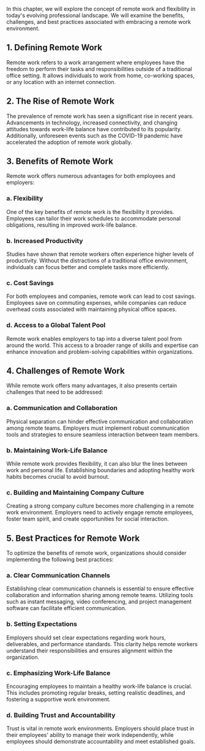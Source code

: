 
In this chapter, we will explore the concept of remote work and flexibility in today's evolving professional landscape. We will examine the benefits, challenges, and best practices associated with embracing a remote work environment.

1\. Defining Remote Work
-----------------------

Remote work refers to a work arrangement where employees have the freedom to perform their tasks and responsibilities outside of a traditional office setting. It allows individuals to work from home, co-working spaces, or any location with an internet connection.

2\. The Rise of Remote Work
--------------------------

The prevalence of remote work has seen a significant rise in recent years. Advancements in technology, increased connectivity, and changing attitudes towards work-life balance have contributed to its popularity. Additionally, unforeseen events such as the COVID-19 pandemic have accelerated the adoption of remote work globally.

3\. Benefits of Remote Work
--------------------------

Remote work offers numerous advantages for both employees and employers:

### a. Flexibility

One of the key benefits of remote work is the flexibility it provides. Employees can tailor their work schedules to accommodate personal obligations, resulting in improved work-life balance.

### b. Increased Productivity

Studies have shown that remote workers often experience higher levels of productivity. Without the distractions of a traditional office environment, individuals can focus better and complete tasks more efficiently.

### c. Cost Savings

For both employees and companies, remote work can lead to cost savings. Employees save on commuting expenses, while companies can reduce overhead costs associated with maintaining physical office spaces.

### d. Access to a Global Talent Pool

Remote work enables employers to tap into a diverse talent pool from around the world. This access to a broader range of skills and expertise can enhance innovation and problem-solving capabilities within organizations.

4\. Challenges of Remote Work
----------------------------

While remote work offers many advantages, it also presents certain challenges that need to be addressed:

### a. Communication and Collaboration

Physical separation can hinder effective communication and collaboration among remote teams. Employers must implement robust communication tools and strategies to ensure seamless interaction between team members.

### b. Maintaining Work-Life Balance

While remote work provides flexibility, it can also blur the lines between work and personal life. Establishing boundaries and adopting healthy work habits becomes crucial to avoid burnout.

### c. Building and Maintaining Company Culture

Creating a strong company culture becomes more challenging in a remote work environment. Employers need to actively engage remote employees, foster team spirit, and create opportunities for social interaction.

5\. Best Practices for Remote Work
---------------------------------

To optimize the benefits of remote work, organizations should consider implementing the following best practices:

### a. Clear Communication Channels

Establishing clear communication channels is essential to ensure effective collaboration and information sharing among remote teams. Utilizing tools such as instant messaging, video conferencing, and project management software can facilitate efficient communication.

### b. Setting Expectations

Employers should set clear expectations regarding work hours, deliverables, and performance standards. This clarity helps remote workers understand their responsibilities and ensures alignment within the organization.

### c. Emphasizing Work-Life Balance

Encouraging employees to maintain a healthy work-life balance is crucial. This includes promoting regular breaks, setting realistic deadlines, and fostering a supportive work environment.

### d. Building Trust and Accountability

Trust is vital in remote work environments. Employers should place trust in their employees' ability to manage their work independently, while employees should demonstrate accountability and meet established goals.
